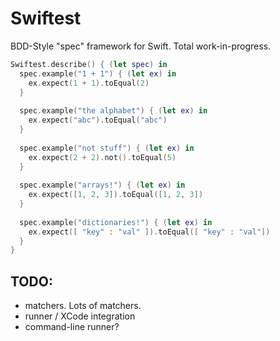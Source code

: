 Swiftest
========

BDD-Style "spec" framework for Swift. Total work-in-progress.

```swift
Swiftest.describe() { (let spec) in
  spec.example("1 + 1") { (let ex) in
    ex.expect(1 + 1).toEqual(2)
  }
  
  spec.example("the alphabet") { (let ex) in
    ex.expect("abc").toEqual("abc")
  }
  
  spec.example("not stuff") { (let ex) in
    ex.expect(2 + 2).not().toEqual(5)
  }
  
  spec.example("arrays!") { (let ex) in
    ex.expect([1, 2, 3]).toEqual([1, 2, 3])
  }
  
  spec.example("dictionaries!") { (let ex) in
    ex.expect([ "key" : "val" ]).toEqual([ "key" : "val"])
  }
}
```

## TODO:
* matchers. Lots of matchers.
* runner / XCode integration
* command-line runner?
